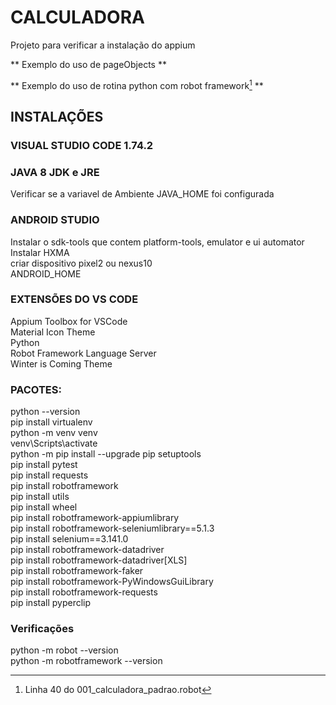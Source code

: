 # CALCULADORA
Projeto para verificar a instalação do appium

** Exemplo do uso de pageObjects **

** Exemplo do uso de rotina python com robot framework[^1] **

[^1]: Linha 40 do 001_calculadora_padrao.robot

## INSTALAÇÕES
### VISUAL STUDIO CODE 1.74.2

### JAVA 8 JDK e JRE
Verificar se a variavel de Ambiente JAVA_HOME foi configurada

### ANDROID STUDIO
Instalar o sdk-tools que contem platform-tools, emulator e ui automator\
Instalar HXMA\
criar dispositivo pixel2 ou nexus10\
ANDROID_HOME

### EXTENSÕES DO VS CODE
Appium Toolbox for VSCode\
Material Icon Theme\
Python\
Robot Framework Language Server\
Winter is Coming Theme

### PACOTES:
python --version\
pip install virtualenv\
python -m venv venv\
venv\Scripts\activate\
python -m pip install --upgrade pip setuptools\
pip install pytest\
pip install requests\
pip install robotframework\
pip install utils\
pip install wheel\
pip install robotframework-appiumlibrary\
pip install robotframework-seleniumlibrary==5.1.3\
pip install selenium==3.141.0\
pip install robotframework-datadriver\
pip install robotframework-datadriver[XLS]\
pip install robotframework-faker\
pip install robotframework-PyWindowsGuiLibrary\
pip install robotframework-requests\
pip install pyperclip

### Verificações
python -m robot --version\
python -m robotframework --version